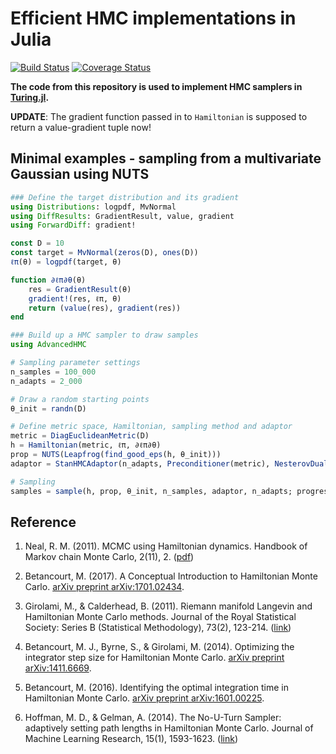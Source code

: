 # Efficient HMC implementations in Julia

[![Build Status](https://travis-ci.org/TuringLang/AdvancedHMC.jl.svg?branch=master)](https://travis-ci.org/TuringLang/AdvancedHMC.jl) [![Coverage Status](https://coveralls.io/repos/github/TuringLang/AdvancedHMC.jl/badge.svg?branch=kx%2Fbug-fix)](https://coveralls.io/github/TuringLang/AdvancedHMC.jl?branch=kx%2Fbug-fix)

**The code from this repository is used to implement HMC samplers in [Turing.jl](https://github.com/yebai/Turing.jl).**

**UPDATE**: The gradient function passed in to `Hamiltonian` is supposed to return a value-gradient tuple now! 

## Minimal examples - sampling from a multivariate Gaussian using NUTS

```julia
### Define the target distribution and its gradient
using Distributions: logpdf, MvNormal
using DiffResults: GradientResult, value, gradient
using ForwardDiff: gradient!

const D = 10
const target = MvNormal(zeros(D), ones(D))
ℓπ(θ) = logpdf(target, θ)

function ∂ℓπ∂θ(θ)
    res = GradientResult(θ)
    gradient!(res, ℓπ, θ)
    return (value(res), gradient(res))
end

### Build up a HMC sampler to draw samples
using AdvancedHMC

# Sampling parameter settings
n_samples = 100_000
n_adapts = 2_000

# Draw a random starting points
θ_init = randn(D)

# Define metric space, Hamiltonian, sampling method and adaptor
metric = DiagEuclideanMetric(D)
h = Hamiltonian(metric, ℓπ, ∂ℓπ∂θ)
prop = NUTS(Leapfrog(find_good_eps(h, θ_init)))
adaptor = StanHMCAdaptor(n_adapts, Preconditioner(metric), NesterovDualAveraging(0.8, prop.integrator.ϵ))

# Sampling
samples = sample(h, prop, θ_init, n_samples, adaptor, n_adapts; progress=true)
```

## Reference

1. Neal, R. M. (2011). MCMC using Hamiltonian dynamics. Handbook of Markov chain Monte Carlo, 2(11), 2. ([pdf](https://arxiv.org/pdf/1206.1901))

2. Betancourt, M. (2017). A Conceptual Introduction to Hamiltonian Monte Carlo. [arXiv preprint arXiv:1701.02434](https://arxiv.org/abs/1701.02434).

3. Girolami, M., & Calderhead, B. (2011). Riemann manifold Langevin and Hamiltonian Monte Carlo methods. Journal of the Royal Statistical Society: Series B (Statistical Methodology), 73(2), 123-214. ([link](https://rss.onlinelibrary.wiley.com/doi/full/10.1111/j.1467-9868.2010.00765.x))

4. Betancourt, M. J., Byrne, S., & Girolami, M. (2014). Optimizing the integrator step size for Hamiltonian Monte Carlo. [arXiv preprint arXiv:1411.6669](https://arxiv.org/pdf/1411.6669).

5. Betancourt, M. (2016). Identifying the optimal integration time in Hamiltonian Monte Carlo. [arXiv preprint arXiv:1601.00225](https://arxiv.org/abs/1601.00225).

6. Hoffman, M. D., & Gelman, A. (2014). The No-U-Turn Sampler: adaptively setting path lengths in Hamiltonian Monte Carlo. Journal of Machine Learning Research, 15(1), 1593-1623. ([link][1])


[1]: http://arxiv.org/abs/1111.4246
